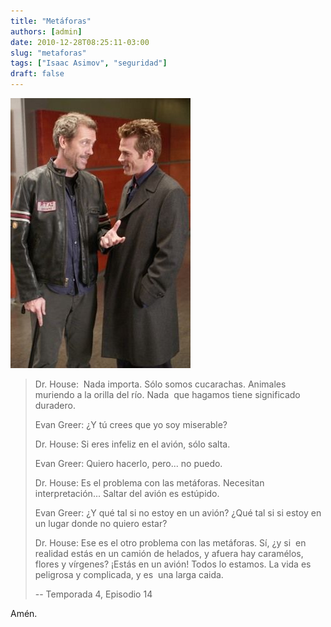 ```yaml
---
title: "Metáforas"
authors: [admin]
date: 2010-12-28T08:25:11-03:00
slug: "metaforas"
tags: ["Isaac Asimov", "seguridad"]
draft: false
---
```

 ![](house-livingthedream.jpg)
 
> Dr. House:  Nada importa. Sólo somos cucarachas. Animales muriendo a la
> orilla del río. Nada  que hagamos tiene significado duradero.
>
> Evan Greer: ¿Y tú crees que yo soy miserable?
>
> Dr. House: Si eres infeliz en el avión, sólo salta.
>
> Evan Greer: Quiero hacerlo, pero\... no puedo.
>
> Dr. House: Es el problema con las metáforas. Necesitan
> interpretación\... Saltar del avión es estúpido.
>
> Evan Greer: ¿Y qué tal si no estoy en un avión? ¿Qué tal si si estoy
> en un lugar donde no quiero estar?
>
> Dr. House: Ese es el otro problema con las metáforas. Sí, ¿y si  en
> realidad estás en un camión de helados, y afuera hay caramélos, flores
> y vírgenes? ¡Estás en un avión! Todos lo estamos. La vida es peligrosa
> y complicada, y es  una larga caida.
>
> -- Temporada 4, Episodio 14

Amén.
